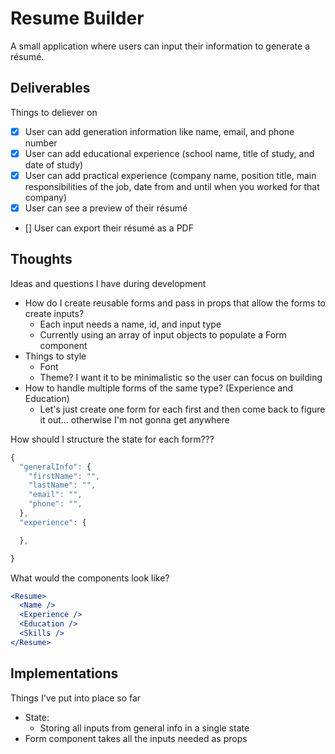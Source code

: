 # Resume Builder

A small application where users can input their information to generate a résumé.

## Deliverables

Things to deliever on

- [X] User can add generation information like name, email, and phone number
- [X] User can add educational experience (school name, title of study, and date of study)
- [X] User can add practical experience (company name, position title, main responsibilities of the job, date from and until when you worked for that company)
- [X] User can see a preview of their résumé
- [] User can export their résumé as a PDF

## Thoughts

Ideas and questions I have during development

- How do I create reusable forms and pass in props that allow the forms to create inputs?
  - Each input needs a name, id, and input type
  - Currently using an array of input objects to populate a Form component
- Things to style
  - Font
  - Theme? I want it to be minimalistic so the user can focus on building
- How to handle multiple forms of the same type? (Experience and Education)
  - Let's just create one form for each first and then come back to figure it out... otherwise I'm not gonna get anywhere

How should I structure the state for each form???

```javascript
{
  "generalInfo": {
    "firstName": "",
    "lastName": "",
    "email": "",
    "phone": "",
  },
  "experience": {

  },

}
```

What would the components look like?

```jsx
<Resume>
  <Name />
  <Experience />
  <Education />
  <Skills />
</Resume>
```

## Implementations

Things I've put into place so far

- State:
  - Storing all inputs from general info in a single state
- Form component takes all the inputs needed as props